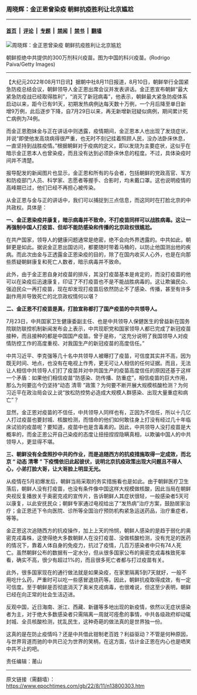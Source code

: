 ### 周晓辉：金正恩曾染疫 朝鲜抗疫胜利让北京尴尬

---

#### [首页](../../../..?n13800303) &nbsp;|&nbsp; [评论](../../../../../epoch-comment?n13800303) &nbsp;|&nbsp; [专题](../../../../../epoch-special?n13800303) &nbsp;|&nbsp; [禁闻](../../../../../epoch-news?n13800303) &nbsp;|&nbsp; [禁书](../../../../../books?n13800303) &nbsp;|&nbsp; [翻墙](https://github.com/gfw-breaker/nogfw/blob/master/README.md?n13800303)


<div><img alt="周晓辉：金正恩曾染疫 朝鲜抗疫胜利让北京尴尬" class="attachment-djy_600_400 size-djy_600_400 wp-post-image" src="https://i.epochtimes.com/assets/uploads/2022/08/id13800330-507253-600x400.jpg"/>
<div class="caption">
 <p>
  朝鲜拒绝中共提供的300万剂科兴疫苗。图为中国的科兴疫苗。(Rodrigo Paiva/Getty Images)
 </p>
</div></div><hr/><div class="post_content" id="artbody" itemprop="articleBody">
 <!-- article content begin -->
 <p>
  【大纪元2022年08月11日讯】据朝中社8月11日报道，8月10日，朝鲜举行全国紧急防疫总结会议，朝鲜领导人金正恩出席会议并发表讲话。金正恩宣布朝鲜“最大紧急防疫战已经取得胜利”，“消灭了新冠病毒”，他表示，朝鲜最大紧急防疫体系启动以来，距今已有91天，初期发热病例达每天数十万例，一个月后降至单日新增9万例，此后逐步下降，自7月29日以来，再无新增新冠疑似病例，期间累计死亡病例为74例。
 </p>
 <p>
  而金正恩胞妹金与正在讲话中则透露，疫情期间，金正恩本人也出现了发烧症状，并说“即使他发高烧病得很严重，也无时不刻记挂着照顾人民，没办法卧床休息，一直坚持到战胜疫情。”根据朝鲜对于疫病的定义，即以发烧为主要症状，这似乎在暗示金正恩本人也曾染疫，而且没有达到必须卧床休息的程度。不过，具体染疫时间并不清楚。
 </p>
 <p>
  报导配发的新闻图片也显示，金正恩和所有的与会者，包括朝鲜的党政高官、军方和防疫部门人员、科学家、志愿者等握手、合影时，均未戴口罩。这也说明疫情的高峰期已过，他们已经不再担心被传染。
 </p>
 <p>
  从金正恩与金与正的讲话中，我们可以捕捉到三点信息，而这同时在打脸北京的中共政权。具体是：
 </p>
 <p>
  <strong>
   一、金正恩染疫并康复，暗示病毒并不致命，不打疫苗同样可以战胜病毒。这让一再强制中国人打疫苗、但却不能防感染和传播的北京政权很尴尬。
  </strong>
 </p>
 <p>
  在共产国家，领导人的健康问题通常是绝密，绝不会向外界透露的。中共如此，朝鲜更是如此。据说金正恩出国访问，都要随时带着马桶的，以防止他国测出他的疾病。而此次由金与正透露金正恩染疫的目的，除了在国内收买人心外，也是在向那些质疑朝鲜康复和死亡人数者，暗示病毒并不致命。
 </p>
 <p>
  此外，由于金正恩自身对疫苗的排斥，其没打疫苗基本是肯定的，而没打疫苗的他可以在染疫后迅速康复，印证了不打疫苗也不是不能战胜病毒的。这让欺骗民众、强迫民众一再打疫苗，现在却发现打疫苗后依然防止不了感染、传播，甚至有许多副作用并导致死亡的北京政权情何以堪？
 </p>
 <p>
  <strong>
   二、金正恩不打疫苗是真，打脸宣称都打了国产疫苗的中共领导人。
  </strong>
 </p>
 <p>
  7月23日，中共国家卫生健康委副主任、也是中共领导人保健医生的曾益新在国务院联防联控机制新闻发布会上表示，中共现职党和国家领导人都已完成了新冠疫苗接种，而且接种的都是中国国产疫苗。曾于是称，“这充分说明了我国领导人对疫情防控工作的高度重视、对我国生产的新冠疫苗的高度信任。”
 </p>
 <p>
  中共习近平、李克强等几十名中共领导人被曝打了疫苗，可信度其实并不高，因为既无时间、地点，也没有在电视上作秀，更无可让人相信的任何证据。而且，无法让人相信中共领导人们打了疫苗并对中共国生产的疫苗高度信任的原因还基于这样一个矛盾：如果他们相信疫苗“防感染、防传播、防重症”，相信疫苗的巨大作用，那么为何要迄今仍坚持“动态
  <ok href="https://www.epochtimes.com/gb/tag/%E6%B8%85%E9%9B%B6.html">
   清零
  </ok>
  ”政策？为何要不断开展大规模核酸检测？为何习近平在政治局会议上说“放松防控势必造成大规模人群感染、出现大量重症和病亡”？
 </p>
 <p>
  显然，金正恩对疫苗的不信任，中共领导人同样也有，正因为不信任，所以十几亿人打过疫苗也要封城、核酸检测，而惜命的他们如何敢往身上打没有经过几十年临床试验的疫苗呢？要知道，疫苗中也是含毒素的。因此，中共领导人没打疫苗是大概率的，而金正恩公开自己染疫的态度让扭扭捏捏隐瞒真相，以欺骗中国人的中共领导人，更显得不堪。
 </p>
 <p>
  <strong>
   三、朝鲜没有全盘照抄中共的作业，而是追随西方的抗疫措施取得一定成效，而北京
  </strong>
  <strong>
   “
  </strong>
  <strong>
   动态
   <ok href="https://www.epochtimes.com/gb/tag/%E6%B8%85%E9%9B%B6.html">
    清零
   </ok>
  </strong>
  <strong>
   ”
  </strong>
  <strong>
   下疫情依旧此起彼伏，说明北京抗疫政策出现大问题且不得人心，小弟打脸大哥，让大哥脸上明显无光。
  </strong>
 </p>
 <p>
  从疫情在5月初爆发后，朝鲜当局采取的务实措施看也是如此。由于朝鲜医疗卫生落后，朝鲜人没有打疫苗，也没有条件像中国这样大规模做核酸，因此当局在朝鲜央视反复播放关于奥密克戎的宣传片，告诉朝鲜人其症状很轻，一般感染者5天可以康复，以此安抚民众；朝鲜专家通过电视给出了“发热病”治疗方案，鼓励居家治疗；金正恩还下令向医院、诊所等全国治疗预防机构紧急运送药品，治疗重症者，等等。
 </p>
 <p>
  金正恩这次追随西方的抗疫操作，加上上天的怜悯，朝鲜人感染的是趋于弱化的奥密克戎毒株，这使得绝大多数朝鲜人在没打疫苗、没做核酸检测，没有充足的医药的情况下，靠着人体自身的免疫力，抗过了疫情，几百万感染者中只有74人死亡。虽然朝鲜公布的数据有一定水分，但从很多国家公布的奥密克戎毒株致死率看，确实不高，很少有超过1%的，而且很多死亡者都与打过疫苗有关。
 </p>
 <p>
  此外，很多国家现在的通行做法就是如果染疫，在家里隔离5到7天就好，一般不用吃什么药，严重时可以吃一些感冒退烧药等。因此，朝鲜抗疫取得成效，有一定可信度。至于朝鲜是否彻底消灭了奥米克戎病毒，也很难说，但这至少表明，朝鲜已经在向正常的社会生活迈进。
 </p>
 <p>
  反观中国，近日海南、浙江、西藏、新疆等多地出现的新疫情，依然以无症状感染者为主，对于绝大多数感染者只需隔离一周就可痊愈的事情，中共各级政府却动辄封城、全员核酸检测，扰乱民生，这种奇葩的做法真的是世界独一份。
 </p>
 <p>
  这真的是在防止疫情吗？还是中共借此钳制老百姓？利益驱动？不管是何种原因，与世界背道而驰的中共已沦为世界的笑柄，在这方面，估计金正恩在内心也是哂笑中共不止的吧。
 </p>
 <p>
  责任编辑：莆山
 </p>
 <!-- article content end -->
 <div id="below_article_ad">
 </div>
</div>


---

原文链接（需翻墙）：https://www.epochtimes.com/gb/22/8/11/n13800303.htm